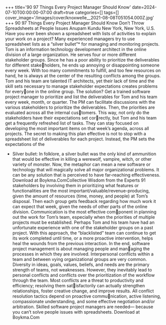 +++
title='90 97 Things Every Project Manager Should Know'
date=2024-07-10T00:00:00-07:00
draft=true
categories=[]
tags=[]
cover_image='/images/cover/knoxwelle__2021-08-08T051054.000Z.jpg'
+++
90 97 Things Every Project Manager Should Know
Don’t Throw 
Spreadsheets at 
People Issues
Anupam Kundu
New York, New York, U.S.
Have you ever been shown a spreadsheet with lists of activities 
to explain your work on a project? Many experienced managers try to use 
spreadsheet lists as a “silver bullet”*
 for managing and monitoring projects.
Tom is an information technology development architect in the online division 
of a large organization. He serves four or more different stakeholder groups. 
Since he has a poor ability to prioritize the deliverables for different stakeholders, he ends up annoying or disappointing someone every week. With too 
many commitments to fulfill, and too few resources on hand, he is always at 
the center of the resulting conflicts among the groups.
Tom and his team are talented IT architects, yet their lack of time and the skill 
sets necessary to manage stakeholder expectations creates problems for everyone in the online group. The solution? Get a trained software project manager 
to prioritize and list the deliverables for Tom and his team every week, month, 
or quarter.
The PM can facilitate discussions with the various stakeholders to prioritize 
the deliverables. Then, the priorities are evaluated across all the internal customers. This way, not only do the stakeholders have their expectations set correctly, but Tom and his team get a frequently refreshed list of tasks. They can 
stay focused on developing the most important items on that week’s agenda, 
across all projects.
The secret to making this plan effective is not to stop with a spreadsheet list 
of deliverables for each project. Instead, the PM sets the expectations of the 
* Silver bullet: In folklore, a silver bullet was the only kind of ammunition that would be effective in 
killing a werewolf, vampire, witch, or other variety of monster. Now, the metaphor can mean a new 
software or technology that will magically solve all major organizational problems. It can be any 
solution that is perceived to have far-reaching effectiveness.
Download at Boykma.ComCollective Wisdom from the Experts 91
stakeholders by involving them in prioritizing what features or functionalities 
are the most important/valuable/revenue-producing, given the amount of 
resources (time, money, and people) at Tom’s disposal. Then each group gets 
feedback regarding how much work it can expect that week, given the needs of 
other parts of the online division. Communication is the most effective component in planning out the work for Tom’s team, especially when the priorities 
of multiple projects must be established.
Perhaps Tom and his team have had an unfortunate experience with one of 
the stakeholder groups on a past project. With this approach, the “blacklisted” 
team can continue to get its work completed until time, or a more proactive 
intervention, helps heal the wounds from the previous interaction.
In the end, software project management is about managing people and managing the processes in which they are involved. Interpersonal conflicts within 
a team and between vying organizational groups are very common. Diversity 
in ideas, goals, values, beliefs, and needs are the primary strength of teams, not 
weaknesses. However, they inevitably lead to personal conflicts and conflicts 
over the prioritization of the workflow through the team.
Most conflicts are a threat to productivity and efficiency; resolving them satisfactorily can actually strengthen relationships, foster creative change, and 
improve results. All conflict resolution tactics depend on proactive communication, active listening, compassionate understanding, and some effective 
negotiation and/or arbitration. Skilled software project managers are needed—
because you can’t solve people issues with spreadsheets.
Download at Boykma.Com